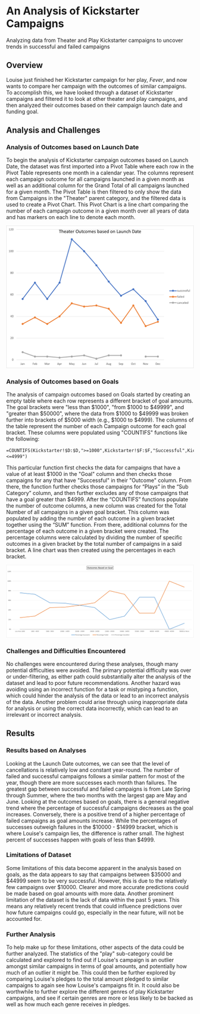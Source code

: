 # An Analysis of Kickstarter Campaigns
Analyzing data from Theater and Play Kickstarter campaigns to uncover trends in successful and failed campaigns

## Overview
Louise just finished her Kickstarter campaign for her play, *Fever*, and now wants to compare her campaign with the outcomes of similar campaigns. To accomplish this, we have looked through a dataset of Kickstarter campaigns and filtered it to look at other theater and play campaigns, and then analyzed their outcomes based on their campaign launch date and funding goal.

## Analysis and Challenges

### Analysis of Outcomes based on Launch Date

To begin the analysis of Kickstarter campaign outcomes based on Launch Date, the dataset was first imported into a Pivot Table where each row in the Pivot Table represents one month in a calendar year.  The columns represent each campaign outcome for all campaigns launched in a given month as well as an additional column for the Grand Total of all campaigns launched for a given month. The Pivot Table is then filtered to only show the data from Campaigns in the "Theater" parent category, and the filtered data is used to create a Pivot Chart. This Pivot Chart is a line chart comparing the number of each campaign outcome in a given month over all years of data and has markers on each line to denote each month.

<p align="center">
<img src="https://github.com/bradleywb426/kickstarter-analysis/blob/main/resources/Theater_Outcomes_vs_Launch.png" alt="Theater Outcomes based on Launch Date" width="600">
</p>

### Analysis of Outcomes based on Goals

The analysis of campaign outcomes based on Goals started by creating an empty table where each row represents a different bracket of goal amounts. The goal brackets were "less than $1000", "from $1000 to $49999", and "greater than $50000", where the data from $1000 to $49999 was broken further into brackets of $5000 width (e.g., $1000 to $4999). The columns of the table represent the number of each Campaign outcome for each goal bracket. These columns were populated using "COUNTIFS" functions like the following:

```
=COUNTIFS(Kickstarter!$D:$D,">=1000",Kickstarter!$F:$F,"Successful",Kickstarter!$R:$R,"plays",Kickstarter!$D:$D,"<=4999")
```
This particular function first checks the data for campaigns that have a value of at least $1000 in the "Goal" column and then checks those campaigns for any that have "Successful" in their "Outcome" column. From there, the function further checks those campaigns for “Plays” in the “Sub Category” column, and then further excludes any of those campaigns that have a goal greater than $4999. After the “COUNTIFS” functions populate the number of outcome columns, a new column was created for the Total Number of all campaigns in a given goal bracket. This column was populated by adding the number of each outcome in a given bracket together using the “SUM” function. From there, additional columns for the percentage of each outcome in a given bracket were created. The percentage columns were calculated by dividing the number of specific outcomes in a given bracket by the total number of campaigns in a said bracket. A line chart was then created using the percentages in each bracket.

<p align="center">
<img src="https://github.com/bradleywb426/kickstarter-analysis/blob/main/resources/Outcomes_vs_Goals.png" alt="Theater Outcomes Based on Goal Amount" width="1000">
</p>
  
### Challenges and Difficulties Encountered

No challenges were encountered during these analyses, though many potential difficulties were avoided. The primary potential difficulty was over or under-filtering, as either path could substantially alter the analysis of the dataset and lead to poor future recommendations. Another hazard was avoiding using an incorrect function for a task or mistyping a function, which could hinder the analysis of the data or lead to an incorrect analysis of the data. Another problem could arise through using inappropriate data for analysis or using the correct data incorrectly, which can lead to an irrelevant or incorrect analysis.

## Results

### Results based on Analyses

Looking at the Launch Date outcomes, we can see that the level of cancellations is relatively low and constant year-round. The number of failed and successful campaigns follows a similar pattern for most of the year, though there are more successes each month than failures. The greatest gap between successful and failed campaigns is from Late Spring through Summer, where the two months with the largest gap are May and June. Looking at the outcomes based on goals, there is a general negative trend where the percentage of successful campaigns decreases as the goal increases. Conversely, there is a positive trend of a higher percentage of failed campaigns as goal amounts increase. While the percentages of successes outweigh failures in the $10000 - $14999 bracket, which is where Louise's campaign lies, the difference is rather small. The highest percent of successes happen with goals of less than $4999.

### Limitations of Dataset

Some limitations of this data become apparent in the analysis based on goals, as the data appears to say that campaigns between $35000 and $44999 seem to be very successful. However, this is due to the relatively few campaigns over $10000. Clearer and more accurate predictions could be made based on goal amounts with more data. Another prominent limitation of the dataset is the lack of data within the past 5 years. This means any relatively recent trends that could influence predictions over how future campaigns could go, especially in the near future, will not be accounted for.

### Further Analysis

To help make up for these limitations, other aspects of the data could be further analyzed. The statistics of the "play" sub-category could be calculated and explored to find out if Louise's campaign is an outlier amongst similar campaigns in terms of goal amounts, and potentially how much of an outlier it might be. This could then be further explored by comparing Louise's pledges to the total amount pledged to similar campaigns to again see how Louise's campaigns fit in. It could also be worthwhile to further explore the different genres of play Kickstarter campaigns, and see if certain genres are more or less likely to be backed as well as how much each genre receives in pledges.
